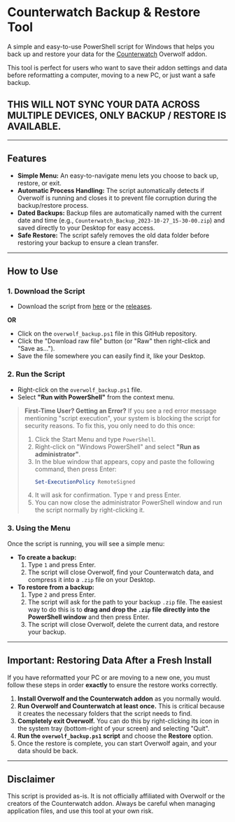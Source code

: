 # **Counterwatch Backup & Restore Tool**

A simple and easy-to-use PowerShell script for Windows that helps you back up and restore your data for the [Counterwatch](https://counterwatch.gg) Overwolf addon.

This tool is perfect for users who want to save their addon settings and data before reformatting a computer, moving to a new PC, or just want a safe backup.

## THIS WILL NOT SYNC YOUR DATA ACROSS MULTIPLE DEVICES, ONLY BACKUP / RESTORE IS AVAILABLE.
---

## **Features**

* **Simple Menu:** An easy-to-navigate menu lets you choose to back up, restore, or exit.
* **Automatic Process Handling:** The script automatically detects if Overwolf is running and closes it to prevent file corruption during the backup/restore process.
* **Dated Backups:** Backup files are automatically named with the current date and time (e.g., `Counterwatch_Backup_2023-10-27_15-30-00.zip`) and saved directly to your Desktop for easy access.
* **Safe Restore:** The script safely removes the old data folder before restoring your backup to ensure a clean transfer.

---

## **How to Use**

### **1. Download the Script**

* Download the script from [here](https://github.com/LunRos/cwbackuptool/releases/download/Main/cwbackuptool.ps1) or the [releases](https://github.com/LunRos/cwbackuptool/releases/tag/Main).
  
**OR**
  
* Click on the `overwolf_backup.ps1` file in this GitHub repository.
* Click the "Download raw file" button (or "Raw" then right-click and "Save as...").
* Save the file somewhere you can easily find it, like your Desktop.

### **2. Run the Script**

* Right-click on the `overwolf_backup.ps1` file.
* Select **"Run with PowerShell"** from the context menu.

> **First-Time User? Getting an Error?**
> If you see a red error message mentioning "script execution", your system is blocking the script for security reasons. To fix this, you only need to do this once:
>
> 1.  Click the Start Menu and type `PowerShell`.
> 2.  Right-click on "Windows PowerShell" and select **"Run as administrator"**.
> 3.  In the blue window that appears, copy and paste the following command, then press Enter:
>     ```powershell
>     Set-ExecutionPolicy RemoteSigned
>     ```
> 4.  It will ask for confirmation. Type `Y` and press Enter.
> 5.  You can now close the administrator PowerShell window and run the script normally by right-clicking it.

### **3. Using the Menu**

Once the script is running, you will see a simple menu:

* **To create a backup:**
    1.  Type `1` and press Enter.
    2.  The script will close Overwolf, find your Counterwatch data, and compress it into a `.zip` file on your Desktop.
* **To restore from a backup:**
    1.  Type `2` and press Enter.
    2.  The script will ask for the path to your backup `.zip` file. The easiest way to do this is to **drag and drop the `.zip` file directly into the PowerShell window** and then press Enter.
    3.  The script will close Overwolf, delete the current data, and restore your backup.

---

## **Important: Restoring Data After a Fresh Install**

If you have reformatted your PC or are moving to a new one, you must follow these steps in order **exactly** to ensure the restore works correctly.

1.  **Install Overwolf and the Counterwatch addon** as you normally would.
2.  **Run Overwolf and Counterwatch at least once.** This is critical because it creates the necessary folders that the script needs to find.
3.  **Completely exit Overwolf.** You can do this by right-clicking its icon in the system tray (bottom-right of your screen) and selecting "Quit".
4.  **Run the `overwolf_backup.ps1` script** and choose the **Restore** option.
5.  Once the restore is complete, you can start Overwolf again, and your data should be back.

---

## **Disclaimer**

This script is provided as-is. It is not officially affiliated with Overwolf or the creators of the Counterwatch addon. Always be careful when managing application files, and use this tool at your own risk.
